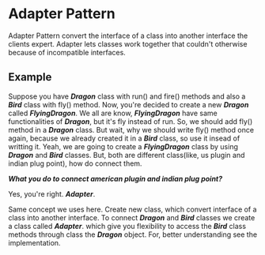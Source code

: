 # Adapter Pattern
Adapter Pattern convert the interface of a class into another interface the clients expert. Adapter lets classes work together that couldn't otherwise because of incompatible interfaces.

## Example 
Suppose you have __*Dragon*__ class with run() and fire() methods and also a __*Bird*__ class with fly() method. Now, you're decided to create a new __*Dragon*__ called __*FlyingDragon*__. We all are know, __*FlyingDragon*__ have same functionalities of __*Dragon*__, but it's fly instead of run. So, we should add fly() method in a __*Dragon*__ class. But wait, why we should write fly() method once again, because we already created it in a __*Bird*__ class, so use it insead of writting it. Yeah, we are going to create a __*FlyingDragon*__ class by using __*Dragon*__ and __*Bird*__ classes. But, both are different class(like, us plugin and indian plug point), how do connect them. 

__*What you do to connect american plugin and indian plug point?*__

Yes, you're right. __*Adapter*__.

Same concept we uses here. Create new class, which convert interface of a class into another interface. 
To connect __*Dragon*__ and __*Bird*__ classes we create a class called __*Adapter*__. which give you flexibility to access the __*Bird*__ class methods through class the __*Dragon*__ object. For, better understanding see the implementation.
